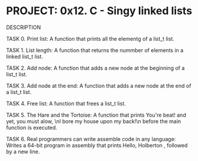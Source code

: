 # PROJECT: 0x12. C - Singy linked lists

DESCRIPTION

TASK 0. Print list: A function that prints all the elementg of a list_t list.

TASK 1. List length: A function that returns the nummber of elements in a linked list_t list.

TASK 2. Add node: A function that adds a new node at the beginning of a list_t list.

 TASK 3. Add node at the end: A function that adds a new node at the end of a list_t list.

TASK 4. Free list: A function that frees a list_t list.

TASK 5. The Hare and the Tortoise: A function that prints You're beat! and yet, you must alow, \nI bore my house upon my back!\n before the main function is executed.

TASK 6. Real programmers can write assemble code in any language: Writes a 64-bit program in assembly that prints Hello, Holberton , followed by a new line.
